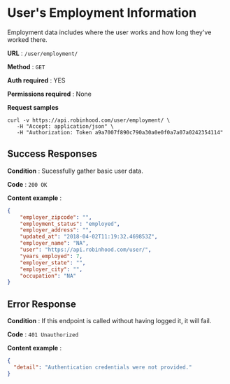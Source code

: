 # User's Employment Information

Employment data includes where the user works and how long they've worked there.

**URL** : `/user/employment/`

**Method** : `GET`

**Auth required** : YES

**Permissions required** : None

**Request samples**

```
curl -v https://api.robinhood.com/user/employment/ \
   -H "Accept: application/json" \
   -H "Authorization: Token a9a7007f890c790a30a0e0f0a7a07a0242354114"
```

## Success Responses

**Condition** : Sucessfully gather basic user data.

**Code** : `200 OK`

**Content example** :

```json
{
    "employer_zipcode": "",
    "employment_status": "employed",
    "employer_address": "",
    "updated_at": "2018-04-02T11:19:32.469853Z",
    "employer_name": "NA",
    "user": "https://api.robinhood.com/user/",
    "years_employed": 7,
    "employer_state": "",
    "employer_city": "",
    "occupation": "NA"
}
```

## Error Response

**Condition** : If this endpoint is called without having logged it, it will fail.

**Code** : `401 Unauthorized`

**Content example** : 

```json
{
  "detail": "Authentication credentials were not provided."
}
```